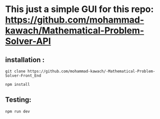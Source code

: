 # This just a simple GUI for this repo: https://github.com/mohammad-kawach/Mathematical-Problem-Solver-API

## installation :
`git clone https://github.com/mohammad-kawach/-Mathematical-Problem-Solver-Front_End`

`npm install`

## Testing:
`npm run dev`
